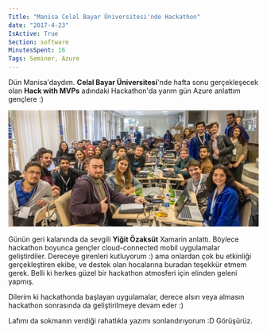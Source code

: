 ```yaml
---
Title: "Manisa Celal Bayar Üniversitesi'nde Hackathon"
date: "2017-4-23"
IsActive: True
Section: software
MinutesSpent: 16
Tags: Seminer, Azure
---
```

Dün Manisa'daydım. **Celal Bayar Üniversitesi**'nde hafta sonu gerçekleşecek olan **Hack with MVPs** adındaki Hackathon'da yarım gün Azure anlattım gençlere :) 

![19 Mayıs Üniversitesi Kariyer Günleri oturumum](media/Manisa-Celal-Bayar-Uni-Hackathon/hackathon-toplu-foto.jpg)

Günün geri kalanında da sevgili **Yiğit Özaksüt** Xamarin anlattı. Böylece hackathon boyunca gençler cloud-connected mobil uygulamalar geliştirdiler. Dereceye girenleri kutluyorum :) ama onlardan çok bu etkinliği gerçekleştiren ekibe, ve destek olan hocalarına buradan teşekkür etmem gerek. Belli ki herkes güzel bir hackathon atmosferi için elinden geleni yapmış. 

Dilerim ki hackathonda başlayan uygulamalar, derece alsın veya almasın hackathon sonrasında da geliştirilmeye devam eder :) 

Lafımı da sokmanın verdiği rahatlıkla yazımı sonlandırıyorum :D Görüşürüz. 

